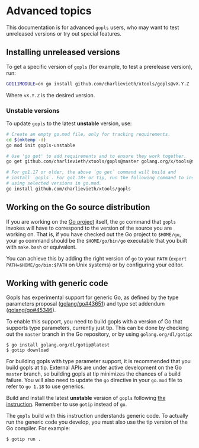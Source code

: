 # Advanced topics

This documentation is for advanced `gopls` users, who may want to test
unreleased versions or try out special features.

## Installing unreleased versions

To get a specific version of `gopls` (for example, to test a prerelease
version), run:

```sh
GO111MODULE=on go install github.com/charlievieth/xtools/gopls@vX.Y.Z
```

Where `vX.Y.Z` is the desired version.

### Unstable versions

To update `gopls` to the latest **unstable** version, use:

```sh
# Create an empty go.mod file, only for tracking requirements.
cd $(mktemp -d)
go mod init gopls-unstable

# Use 'go get' to add requirements and to ensure they work together.
go get github.com/charlievieth/xtools/gopls@master golang.org/x/tools@master

# For go1.17 or older, the above `go get` command will build and
# install `gopls`. For go1.18+ or tip, run the following command to install
# using selected versions in go.mod.
go install github.com/charlievieth/xtools/gopls
```

## Working on the Go source distribution

If you are working on the [Go project] itself, the `go` command that `gopls`
invokes will have to correspond to the version of the source you are working
on. That is, if you have checked out the Go project to `$HOME/go`, your `go`
command should be the `$HOME/go/bin/go` executable that you built with
`make.bash` or equivalent.

You can achieve this by adding the right version of `go` to your `PATH`
(`export PATH=$HOME/go/bin:$PATH` on Unix systems) or by configuring your
editor.

## Working with generic code

Gopls has experimental support for generic Go, as defined by the type
parameters proposal ([golang/go#43651](https://golang.org/issues/43651)) and
type set addendum ([golang/go#45346](https://golang.org/issues/45346)).

To enable this support, you need to build gopls with a version of Go that
supports type parameters, currently just tip. This can be done by checking
out the `master` branch in the Go repository, or by using
`golang.org/dl/gotip`:

```
$ go install golang.org/dl/gotip@latest
$ gotip download
```

For building gopls with type parameter support, it is recommended that you
build gopls at tip. External APIs are under active development on the Go
`master` branch, so building gopls at tip minimizes the chances of a build
failure. You will also need to update the `go` directive in your `go.mod`
file to refer to `go 1.18` to use generics.

Build and install the latest **unstable** version of `gopls` following
[the instruction](#installing-unreleased-versions).
Remember to use `gotip` instead of `go`.

The `gopls` build with this instruction understands generic code. To actually
run the generic code you develop, you must also use the tip version of the Go
compiler. For example:

```
$ gotip run .
```

[Go project]: https://go.googlesource.com/go
